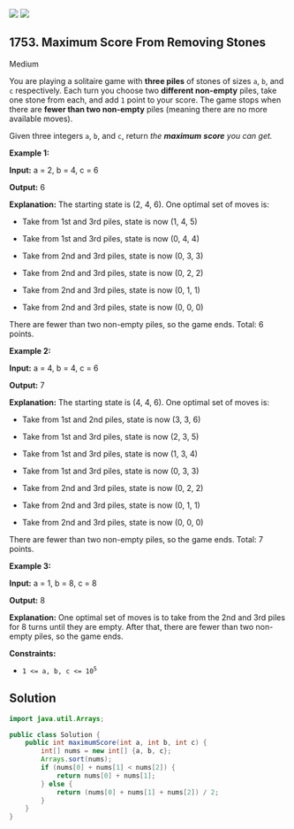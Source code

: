 [![](https://img.shields.io/github/stars/javadev/LeetCode-in-Java?label=Stars&style=flat-square)](https://github.com/javadev/LeetCode-in-Java)
[![](https://img.shields.io/github/forks/javadev/LeetCode-in-Java?label=Fork%20me%20on%20GitHub%20&style=flat-square)](https://github.com/javadev/LeetCode-in-Java/fork)

## 1753\. Maximum Score From Removing Stones

Medium

You are playing a solitaire game with **three piles** of stones of sizes `a`, `b`, and `c` respectively. Each turn you choose two **different non-empty** piles, take one stone from each, and add `1` point to your score. The game stops when there are **fewer than two non-empty** piles (meaning there are no more available moves).

Given three integers `a`, `b`, and `c`, return _the_ **_maximum_** _**score** you can get._

**Example 1:**

**Input:** a = 2, b = 4, c = 6

**Output:** 6

**Explanation:** The starting state is (2, 4, 6). One optimal set of moves is: 

- Take from 1st and 3rd piles, state is now (1, 4, 5) 

- Take from 1st and 3rd piles, state is now (0, 4, 4) 

- Take from 2nd and 3rd piles, state is now (0, 3, 3) 

- Take from 2nd and 3rd piles, state is now (0, 2, 2) 

- Take from 2nd and 3rd piles, state is now (0, 1, 1) 

- Take from 2nd and 3rd piles, state is now (0, 0, 0) 
  
There are fewer than two non-empty piles, so the game ends. Total: 6 points.

**Example 2:**

**Input:** a = 4, b = 4, c = 6

**Output:** 7

**Explanation:** The starting state is (4, 4, 6). One optimal set of moves is: 

- Take from 1st and 2nd piles, state is now (3, 3, 6) 

- Take from 1st and 3rd piles, state is now (2, 3, 5) 

- Take from 1st and 3rd piles, state is now (1, 3, 4) 

- Take from 1st and 3rd piles, state is now (0, 3, 3) 

- Take from 2nd and 3rd piles, state is now (0, 2, 2) 

- Take from 2nd and 3rd piles, state is now (0, 1, 1) 

- Take from 2nd and 3rd piles, state is now (0, 0, 0) 
  
There are fewer than two non-empty piles, so the game ends. Total: 7 points.

**Example 3:**

**Input:** a = 1, b = 8, c = 8

**Output:** 8

**Explanation:** One optimal set of moves is to take from the 2nd and 3rd piles for 8 turns until they are empty. After that, there are fewer than two non-empty piles, so the game ends.

**Constraints:**

*   <code>1 <= a, b, c <= 10<sup>5</sup></code>

## Solution

```java
import java.util.Arrays;

public class Solution {
    public int maximumScore(int a, int b, int c) {
        int[] nums = new int[] {a, b, c};
        Arrays.sort(nums);
        if (nums[0] + nums[1] < nums[2]) {
            return nums[0] + nums[1];
        } else {
            return (nums[0] + nums[1] + nums[2]) / 2;
        }
    }
}
```